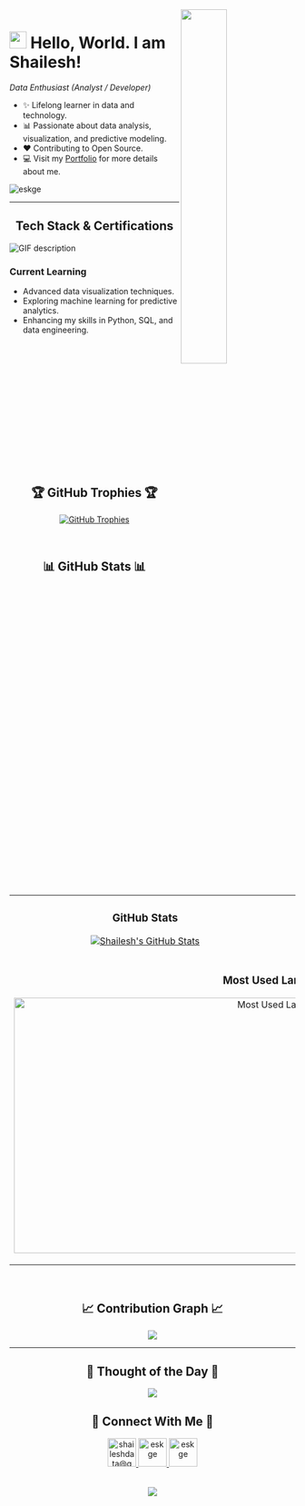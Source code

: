 <!--Night Owl image-->
<div>
  <img align="right" width="40%" src="https://www.pngall.com/wp-content/uploads/2016/07/Space-Transparent.png">
</div>

<!--Header Name-->
# <img src="https://emojis.slackmojis.com/emojis/images/1531849430/4246/blob-sunglasses.gif?1531849430" width="30"/> Hello, World. I am Shailesh! 
*Data Enthusiast (Analyst / Developer)*
<br /> 

<!--Start Intro-->               
<p align="left"> </p>

- ✨ Lifelong learner in data and technology.
- 📊 Passionate about data analysis, visualization, and predictive modeling.
- ❤ Contributing to Open Source.
- 💻 Visit my [Portfolio](https://eskge.github.io/Portfolio/) for more details about me.
<!--End Intro-->

<!--Profile Count Badge-->
<p align="left">
  <img src="https://komarev.com/ghpvc/?username=eskge&label=Profile%20views&color=770677&style=for-the-badge&logo=star" alt="eskge" style="padding-right:20px;" />
</p>

---

<!--Languages and Tools Section-->       
<h2 align="center">Tech Stack & Certifications</h2> 
<picture>
  <source media="(prefers-color-scheme: dark)" srcset="./Skills_Animation_Dark.gif">
  <source media="(prefers-color-scheme: light)" srcset="./Skills_Animation_White.gif">
  <img align="left" alt="GIF description" src="./Skills_Animation_White.gif">
</picture>
<br />

<h3 align="left">Current Learning</h3>
<ul align="left">
  <li>Advanced data visualization techniques.</li>
  <li>Exploring machine learning for predictive analytics.</li>
  <li>Enhancing my skills in Python, SQL, and data engineering.</li>
</ul>
  
<br />
<br />
<br />
<br /><br />
<br /><br />
<br /><br />
<br /><br />
<br /><br />

<!--Trophies Section-->   
<h2 align="center">🏆 GitHub Trophies 🏆</h2>
<p align="center">
  <a href="https://github.com/eskge">
    <picture>
      <source media="(prefers-color-scheme: dark)" srcset="https://github-profile-trophy.vercel.app/?username=eskge&no-bg=true&row=2&column=6&margin-w=20&margin-h=20&theme=monokai">
      <source media="(prefers-color-scheme: light)" srcset="https://github-profile-trophy.vercel.app/?username=eskge&no-bg=true&row=2&column=6&margin-w=20&margin-h=20">
      <img alt="GitHub Trophies" src="https://github-profile-trophy.vercel.app/?username=eskge&no-bg=true&no-frame=true&row=2&column=6&margin-w=20&margin-h=20">
    </picture>
  </a>
</p>
<br />

<!-- Github stats Table -->
<h2 align="center">📊 GitHub Stats 📊</h2>

<table width="100%">
  <tr>
    <td width="50%">
      <h3 align="center"><strong>GitHub Stats</strong></h3>
      <p align="center">
        <a href="https://github.com/eskge">
          <img align="center" src="https://github-readme-stats.vercel.app/api?username=eskge&count_private=true&show_icons=true&theme=nightowl&bg_color=0,000000,441350&title_color=c56a90&text_color=ffffff&rank_icon=github&hide=prs,issues,contribs&show=reviews,prs_merged,prs_merged_percentage" alt="Shailesh's GitHub Stats" />
        </a>
      </p>
    </td>
    <td width="50%">
      <h3 align="center"><strong>Streak Stats</strong></h3>
      <p align="center">
        <a href="https://github.com/eskge">
          <img align="center" src="https://streak-stats.demolab.com?user=eskge&theme=nightowl&background=0,000000,441350&fire=ffeb95&ring=ffeb95&sideNums=ffffff&sideLabels=ffffff&dates=c56a90&currStreakNum=ffffff" alt="Streak Stats" />
        </a>
      </p>
    </td>
  </tr>
  <tr>
    <td colspan="2">
      <h3 align="center"><strong>Most Used Languages</strong></h3>
      <p align="center">
        <a href="https://github.com/eskge">
          <img align="center" height="450" width="940" src="https://github-readme-stats.vercel.app/api/top-langs/?username=eskge&repo=canvascraft&theme=nightowl&show_owner=true&bg_color=0,000000,441350&title_color=c56a90&text_color=ffffff" alt="Most Used Languages" />
        </a>
      </p>
    </td>
  </tr>
</table>
<br />

<!--Contribution Graph-->
<h2 align="center">📈 Contribution Graph 📈</h2>
<div align="center">
    <img src="https://github-readme-activity-graph.vercel.app/graph?username=eskge&bg_color=220a28&&color=ffffff&line=c56a90&point=ffeb95&area=false&hide_border=false" border-radius="15">
</div>

---

<!--Dynamic Quote card updates everyday at 12 PM--> 
<h2 align="center">🌟 Thought of the Day 🌟</h2>

<p align="center">
    <img src="https://readme-daily-quotes.vercel.app/api?author=W.%20Clement%20Stone&quote=Success%20is%20achieved%20and%20maintained%20by%20those%20who%20try%20and%20keep%20trying.%20&theme=dark&bg_color=220a28&author_color=ffeb95&accent_color=c56a90">
</p>

<!--Contact Section--> 
<h2 align="center">🤝 Connect With Me 🤝 </h2>
<div align="center">
  
<a href="mailto:shaileshdata@gmail.com" target="_blank">
<img src="./gmail.png" width=50 height=50 alt="shaileshdata@gmail.com" style="margin-bottom: 5px;" />
</a>

<a href="https://x.com/eskge" target="_blank">
<img src="./twitter.png" width=50 height=50 alt="eskge" style="margin-bottom: 5px;" />
</a>

<a href="https://www.linkedin.com/in/shailesh" target="_blank">
<img src="./linkedin.png" width=50 height=50 alt="eskge" style="margin-bottom: 5px;" />
</a>
</div>
<br/>

<!--Footer--> 
<p align="center">
  <img src="https://capsule-render.vercel.app/api?type=waving&color=gradient&height=65&section=footer"/>
</p>
